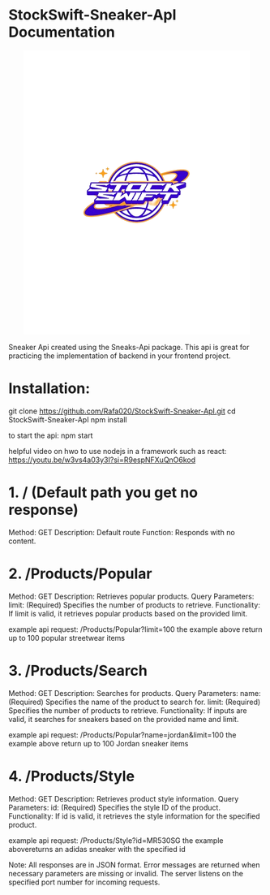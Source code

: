 # StockSwift-Sneaker-ApI Documentation

<p align="center">
<img src="./img/stockswift-logo.png"></img>
</p>

Sneaker Api created using the Sneaks-Api package.
This api is great for practicing the implementation of backend in your frontend project.

# Installation:

git clone https://github.com/Rafa020/StockSwift-Sneaker-ApI.git
cd StockSwift-Sneaker-ApI
npm install

to start the api:
npm start

helpful video on hwo to use nodejs in a framework such as react:
https://youtu.be/w3vs4a03y3I?si=R9espNFXuQnO6kod

 # 1. / (Default path you get no response)
Method: GET
Description: Default route
Function: Responds with no content.

# 2. /Products/Popular
Method: GET
Description: Retrieves popular products.
Query Parameters:
limit: (Required) Specifies the number of products to retrieve.
Functionality:
If limit is valid, it retrieves popular products based on the provided limit.

example api request: /Products/Popular?limit=100
the example above return up to 100 popular streetwear items



# 3. /Products/Search
Method: GET
Description: Searches for products.
Query Parameters:
name: (Required) Specifies the name of the product to search for.
limit: (Required) Specifies the number of products to retrieve.
Functionality:
If inputs are valid, it searches for sneakers based on the provided name and limit.

example api request: /Products/Popular?name=jordan&limit=100
the example above return up to 100 Jordan sneaker items


# 4. /Products/Style
Method: GET
Description: Retrieves product style information.
Query Parameters:
id: (Required) Specifies the style ID of the product.
Functionality:
If id is valid, it retrieves the style information for the specified product.


example api request: /Products/Style?id=MR530SG
the example abovereturns an adidas sneaker with the specified id


Note:
All responses are in JSON format.
Error messages are returned when necessary parameters are missing or invalid.
The server listens on the specified port number for incoming requests.
